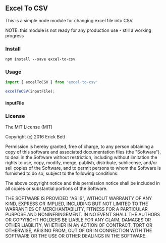 ## Excel To CSV
This is a simple node module for changing excel file into CSV.

NOTE: this module is not ready for any production use - still a working progress

### Install

```shell
npm install --save excel-to-csv
```

### Usage

```javascript
import { excelToCSV } from 'excel-to-csv'

excelToCSV(inputFile);
```

#### inputFile

### License
The MIT License (MIT)

Copyright (c) 2016 Erick Bett

Permission is hereby granted, free of charge, to any person obtaining a copy of this software and associated documentation files (the "Software"), to deal in the Software without restriction, including without limitation the rights to use, copy, modify, merge, publish, distribute, sublicense, and/or sell copies of the Software, and to permit persons to whom the Software is furnished to do so, subject to the following conditions:

The above copyright notice and this permission notice shall be included in all copies or substantial portions of the Software.

THE SOFTWARE IS PROVIDED "AS IS", WITHOUT WARRANTY OF ANY KIND, EXPRESS OR IMPLIED, INCLUDING BUT NOT LIMITED TO THE WARRANTIES OF MERCHANTABILITY, FITNESS FOR A PARTICULAR PURPOSE AND NONINFRINGEMENT. IN NO EVENT SHALL THE AUTHORS OR COPYRIGHT HOLDERS BE LIABLE FOR ANY CLAIM, DAMAGES OR OTHER LIABILITY, WHETHER IN AN ACTION OF CONTRACT, TORT OR OTHERWISE, ARISING FROM, OUT OF OR IN CONNECTION WITH THE SOFTWARE OR THE USE OR OTHER DEALINGS IN THE SOFTWARE.

